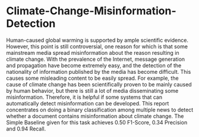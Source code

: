 # Climate-Change-Misinformation-Detection

Human-caused global warming is supported by ample scientific evidence. However, this point is still controversial, one reason for which is that some mainstream media spread misinformation about the reason resulting in climate change.  With the prevalence of the Internet, message generation and propagation have become extremely easy, and the detection of the nationality of information published by the media has become difficult. This causes some misleading content to be easily spread. For example, the cause of climate change has been scientifically proven to be mainly caused by human behavior, but there is still a lot of media disseminating some misinformation. Therefore, it is helpful if some systems that can automatically detect misinformation can be developed. 
This report concentrates on doing a binary classification among multiple news to detect whether a document contains misinformation about climate change. The Simple Baseline given for this task achieves 0.50 F1-Score, 0.34 Precision and 0.94 Recall. 
